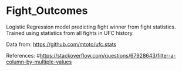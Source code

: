 # Fight_Outcomes

Logistic Regression model predicting fight winner from fight statistics. Trained using statistics from all fights in UFC history.

Data from: https://github.com/mtoto/ufc.stats

References: #https://stackoverflow.com/questions/67928643/filter-a-column-by-multiple-values
